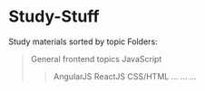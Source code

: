 # Study-Stuff
Study materials sorted by topic
Folders:
> General frontend topics
> JavaScript
>> AngularJS
>> ReactJS
> CSS/HTML
> ...
...
...
